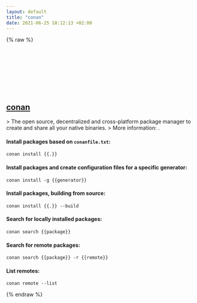 ```yaml
---
layout: default
title: "conan"
date: 2021-06-25 18:12:13 +02:00
---
```

{% raw %}
<h2 id="conan">
  <a href="/en/common/conan.html">conan</a> <a href="#conan"><svg class="icon">
    <use href="/assets/images/unicode_sprite.svg#link" />
  </svg></a>
</h2>
> The open source, decentralized and cross-platform package manager to create and share all your native binaries.
> More information: <https://conan.io/>.

#### Install packages based on `conanfile.txt`:
```shell
conan install {{.}}
```
#### Install packages and create configuration files for a specific generator:
```shell
conan install -g {{generator}}
```
#### Install packages, building from source:
```shell
conan install {{.}} --build
```
#### Search for locally installed packages:
```shell
conan search {{package}}
```
#### Search for remote packages:
```shell
conan search {{package}} -r {{remote}}
```
#### List remotes:
```shell
conan remote --list
```
{% endraw %}